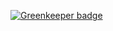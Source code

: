 

[![Greenkeeper badge](https://badges.greenkeeper.io/kumavis/reddit-images.svg)](https://greenkeeper.io/)